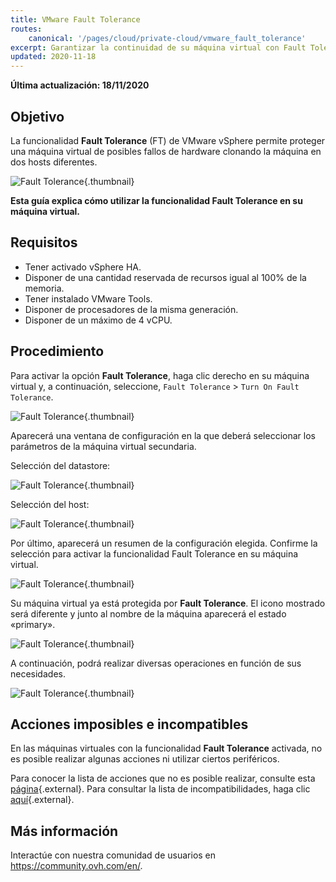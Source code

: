```yaml
---
title: VMware Fault Tolerance
routes:
    canonical: '/pages/cloud/private-cloud/vmware_fault_tolerance'
excerpt: Garantizar la continuidad de su máquina virtual con Fault Tolerance
updated: 2020-11-18
---
```


**Última actualización: 18/11/2020**

## Objetivo

La funcionalidad **Fault Tolerance** (FT) de VMware vSphere permite proteger una máquina virtual de posibles fallos de hardware clonando la máquina en dos hosts diferentes.

![Fault Tolerance](images/FT10v2.gif){.thumbnail}

**Esta guía explica cómo utilizar la funcionalidad Fault Tolerance en su máquina virtual.**

## Requisitos

- Tener activado vSphere HA.
- Disponer de una cantidad reservada de recursos igual al 100% de la memoria.
- Tener instalado VMware Tools.
- Disponer de procesadores de la misma generación.
- Disponer de un máximo de 4 vCPU.

## Procedimiento 

Para activar la opción **Fault Tolerance**, haga clic derecho en su máquina virtual y, a continuación, seleccione, `Fault Tolerance` > `Turn On Fault Tolerance`.

![Fault Tolerance](images/FT.png){.thumbnail}

Aparecerá una ventana de configuración en la que deberá seleccionar los parámetros de la máquina virtual secundaria.

Selección del datastore:

![Fault Tolerance](images/FT1.png){.thumbnail}

Selección del host: 

![Fault Tolerance](images/FT2.png){.thumbnail}

Por último, aparecerá un resumen de la configuración elegida. Confirme la selección para activar la funcionalidad Fault Tolerance en su máquina virtual.

![Fault Tolerance](images/FT3.png){.thumbnail}

Su máquina virtual ya está protegida por **Fault Tolerance**. El icono mostrado será diferente y junto al nombre de la máquina aparecerá el estado «primary».

![Fault Tolerance](images/FT4.png){.thumbnail}

A continuación, podrá realizar diversas operaciones en función de sus necesidades.

![Fault Tolerance](images/FT5.png){.thumbnail}

## Acciones imposibles e incompatibles

En las máquinas virtuales con la funcionalidad **Fault Tolerance** activada, no es posible realizar algunas acciones ni utilizar ciertos periféricos.

Para conocer la lista de acciones que no es posible realizar, consulte esta [página](https://docs.vmware.com/es/VMware-vSphere/6.7/com.vmware.vsphere.avail.doc/GUID-F5264795-11DA-4242-B774-8C3450997033.html){.external}. Para consultar la lista de incompatibilidades, haga clic [aquí](https://docs.vmware.com/es/VMware-vSphere/6.7/com.vmware.vsphere.avail.doc/GUID-C1749AD4-70E2-406C-864C-719F54BF1BC1.html){.external}.

## Más información

Interactúe con nuestra comunidad de usuarios en <https://community.ovh.com/en/>.
